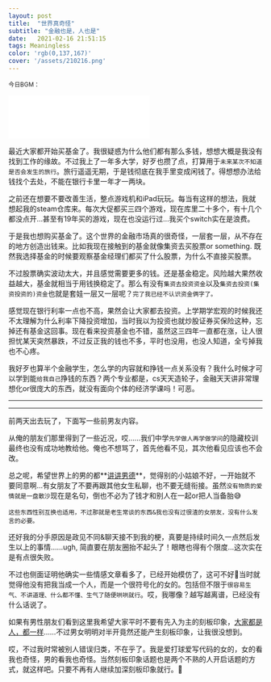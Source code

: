 ```yaml
---
layout: post
title:  "世界真奇怪"
subtitle: "金融也是，人也是"
date:   2021-02-16 21:51:15
tags: Meaningless
color: 'rgb(0,137,167)'
cover: '/assets/210216.png'
---
```


<small>今日BGM：</small>

<iframe frameborder="no" border="0" marginwidth="0" marginheight="0" width=280 height=86 src="//music.163.com/outchain/player?type=2&id=1486529237&auto=0&height=66"></iframe>

最近大家都开始买基金了。我很疑惑为什么他们都有那么多钱，想想大概是我没有找到工作的缘故。不过我上了一年多大学，好歹也攒了点，打算用于`未来某次不知道是否会发生的旅行`。旅行遥遥无期，于是钱彻底在我手里变成闲钱了。得想想办法给钱找个去处，不能在银行卡里一年才一两块。

之前还在想要不要改善生活，整点游戏机和iPad玩玩。每当有这样的想法，我就想起我的steam仓库来。每次大促都买三四个游戏，现在库里二十多个，有十几个都没点开…甚至有19年买的游戏，现在也没运行过…我买个switch实在是浪费。

于是我也想购买基金了。这个世界的金融市场真的很奇怪，一层套一层，从不存在的地方创造出钱来。比如我现在接触到的基金就像集资去买股票or something. 既然我选择基金的时候要观察基金经理们都买了什么股票，为什么不直接买股票。

不过股票确实波动太大，并且感觉需要更多的钱。还是基金稳定。风险越大果然收益越大，基金就相当于用钱换稳定了。那么有没有`集资去投资资金`以及`集资去投资(集资投资的)资金`也就是套娃一层又一层呢？`完了我已经不认识资金俩字了。`

感觉现在银行利率一点也不高，果然会让大家都去投资。上学期学宏观的时候我还不太理解为什么利率下降投资增加，当时我以为投资也就炒股证券买保险这种，忘掉还有基金这回事。现在看来投资基金也不错，虽然这三四年一直都在涨，让人很担忧某天突然暴跌，不过反正我的钱也不多，平时也没用，也没人知道，全亏掉我也不心疼。

我好歹也算半个金融学生，怎么学的内容就和挣钱一点关系没有？我什么时候才可以学到能`给我自己`挣钱的东西？两个专业都是，cs天天造轮子，金融天天讲非常理想化or很庞大的东西，就没有面向个体的经济学课吗！可恶。

---

---

前两天出去玩了，下面写一些前男友内容。

从俺的朋友们那里得到了一些近况，哎……我们中学`先学做人再学做学问`的隐藏校训最终也没有成功地教给他。俺也不想骂了，首先他看不见，其次他看见应该也不会改。

总之呢，希望世界上的男的都**<u>讲讲男德</u>**，觉得别的小姑娘不好，一开始就不要同意啊…有女朋友了不要再跟其他女生私聊，也不要无缝衔接。虽然`没有物质的爱情就是一盘散沙`现在是名句，倒也不必为了钱才和别人在一起or把人当备胎😅

`这些东西性别互换也适用，不过那就是老生常谈的东西&我也没有过很渣的女朋友，没有什么发言的必要。`

还好我的分手原因是政见不同&聊天接不到我的梗，真要是持续时间久一点然后发生以上的事情……ugh, 简直要在朋友圈抬不起头了！眼瞎也得有个限度…这次实在是有点很失败。

不过也侧面证明他确实一些情感文章看多了，已经开始模仿了，这可不好🤣当时就觉得他没有把我当成一个人，而是一个很符号化的女的。包括但不限于`很容易生气、不讲道理、什么都不懂、生气了随便哄哄就行`。哎，我哪像？越写越离谱，已经没有什么话说了。

如果有男性朋友们看到这里我希望大家平时不要有先入为主的刻板印象，<u>大家都是人，都一样</u>……不过男女明明对半开竟然还能产生刻板印象，让我很没想到。

哎，不过我时常被别人错误归类，不在乎了。我是爱打球爱写代码的女的，女的看我也奇怪，男的看我也奇怪。当然刻板印象话题也是两个不熟的人开启话题的方式，就这样吧。只要不再有人继续加深刻板印象就行。🍂

